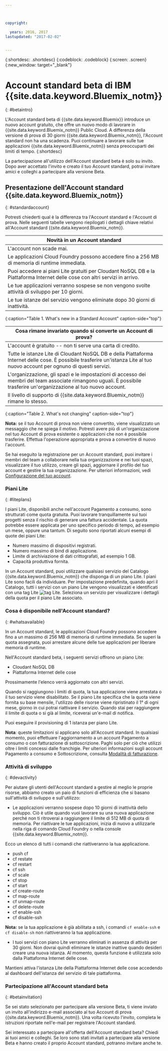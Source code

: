 ```yaml
---



copyright:

  years: 2016, 2017
lastupdated: "2017-02-02"


---
```


{:shortdesc: .shortdesc}
{:codeblock: .codeblock}
{:screen: .screen}
{:new_window: target="_blank"}

# Account standard beta di IBM {{site.data.keyword.Bluemix_notm}} 
{: #betaintro}

L'Account standard beta di {{site.data.keyword.Bluemix}} introduce un nuovo account gratuito, che offre un nuovo modo di lavorare in {{site.data.keyword.Bluemix_notm}} Public Cloud. A differenza della versione di prova di 30 giorni {{site.data.keyword.Bluemix_notm}}, l'Account standard non ha una scadenza. Puoi continuare a lavorare sulle tue applicazioni {{site.data.keyword.Bluemix_notm}} senza preoccuparti dei limiti di tempo.
{:shortdesc}

La partecipazione all'utilizzo dell'Account standard beta è solo su invito. Dopo aver accettato l'invito e creato il tuo Account standard, potrai invitare amici e colleghi a partecipare alla versione Beta.  

## Presentazione dell'Account standard {{site.data.keyword.Bluemix_notm}} 
{: #standardaccount}

Potresti chiederti qual è la differenza tra l'Account standard e l'Account di prova. Nelle seguenti tabelle vengono riepilogati i dettagli chiave relativi all'Account standard {{site.data.keyword.Bluemix_notm}}. 

|Novità in un Account standard |    
|-----------------|
| L'account non scade mai. |
| Le applicazioni Cloud Foundry possono accedere fino a 256 MB di memoria di runtime immediata. |
| Puoi accedere ai piani Lite gratuiti per Cloudant NoSQL DB e la Piattaforma Internet delle cose con altri servizi in arrivo. |
| Le tue applicazioni verranno sospese se non vengono svolte attività di sviluppo per 10 giorni. |
| Le tue istanze del servizio vengono eliminate dopo 30 giorni di inattività. |
{:caption="Table 1. What's new in a Standard Account" caption-side="top"}

|Cosa rimane invariato quando si converte un Account di prova? | 
|-----------------|
|L'account è gratuito -- non ti serve una carta di credito. |
|Tutte le istanze Lite di Cloudant NoSQL DB e della Piattaforma Internet delle cose. È possibile trasferire un'istanza Lite al tuo nuovo account per ognuno di questi servizi. |
|L'organizzazione, gli spazi e le impostazioni di accesso dei membri del team associate rimangono uguali. È possibile trasferire un'organizzazione al tuo nuovo account. |
|Il livello di supporto di {{site.data.keyword.Bluemix_notm}} rimane lo stesso. |
{:caption="Table 2. What's not changing" caption-side="top"}

**Nota:** se il tuo Account di prova non viene convertito, viene visualizzato un messaggio che ne spiega il motivo. Potresti avere più di un'organizzazione nel tuo Account di prova esistente o applicazioni che non è possibile trasferire. Effettua l'operazione appropriata e prova a convertire di nuovo l'account.

Se hai eseguito la registrazione per un Account standard, puoi invitare i membri del team a collaborare nella tua organizzazione e nei tuoi spazi, visualizzare il tuo utilizzo, creare gli spazi, aggiornare il profilo del tuo account e gestire la tua organizzazione. Per ulteriori
informazioni, vedi [Configurazione del tuo account](/docs/admin/adminpublic.html#account).

### Piani Lite
{: #liteplans}
   
I piani Lite, disponibili anche nell'account Pagamento a consumo, sono strutturati come quota gratuita. Puoi lavorare tranquillamente sui tuoi progetti senza il rischio di generare una fattura accidentale. La quota potrebbe essere applicata per uno specifico periodo di tempo, ad esempio un mese, oppure una tantum. Di seguito sono riportati alcuni esempi di quote dei piani Lite:

<ul>
<li>Numero massimo di dispositivi registrati.</li>
<li>Numero massimo di bind di applicazione.</li>
<li>Limite di archiviazione di dati crittografati, ad esempio 1 GB.</li>
<li>Capacità produttiva fornita.</li>
</ul> 

In un Account standard, puoi utilizzare qualsiasi servizio del Catalogo {{site.data.keyword.Bluemix_notm}} che disponga di un piano Lite. I piani Lite sono facili da individuare. Per impostazione predefinita, quando apri il Catalogo, tutti i servizi con un piano Lite vengono visualizzati e identificati con una tag Lite ![tag Lite](../icons/Lite.svg). Seleziona un servizio per visualizzare i dettagli della quota per il piano Lite associato.

### Cosa è disponibile nell'Account standard?
{: #whatsavailable}

In un Account standard, le applicazioni Cloud Foundry possono accedere fino a un massimo di 256 MB di memoria di runtime immediata. Se superi la quota assegnata, puoi arrestare alcune delle tue applicazioni per liberare memoria di runtime. 

Nell'Account standard beta, i seguenti servizi offrono un piano Lite:

<ul>
<li>Cloudant NoSQL DB</li>
<li>Piattaforma Internet delle cose</li>
</ul>

Prossimamente l'elenco verrà aggiornato con altri servizi.

Quando si raggiungono i limiti di quota, la tua applicazione viene arrestata o il tuo servizio viene disabilitato. Se il piano Lite specifica che la quota viene fornita su base mensile, l'utilizzo delle risorse viene ripristinato il 1° di ogni mese, giorno in cui potrai riattivare il servizio. Quando stai per raggiungere il limite di quota o si già al limite, riceverai un'e-mail di notifica. 

Puoi eseguire il provisioning di 1 istanza per piano Lite. 

**Nota**: queste limitazioni si applicano solo all'Account standard. In qualsiasi momento, puoi effettuare l'aggiornamento a un account Pagamento a consumo o con fatturazione di sottoscrizione. Paghi solo per ciò che utilizzi oltre i limiti concessi dalle franchigie. Per ulteriori informazioni sugli account Pagamento a consumo e Sottoscrizione, consulta [Modalità di fatturazione](/docs/pricing/index.html#pay-accounts).

### Attività di sviluppo
{: #devactivity}

Per aiutare gli utenti dell'Account standard a gestire al meglio le proprie risorse, abbiamo creato un paio di funzioni di efficienza che si basano sull'attività di sviluppo e sull'utilizzo:

 * Le applicazioni verranno sospese dopo 10 giorni di inattività dello sviluppo. Ciò è utile quando vuoi lavorare su una nuova applicazione perché non ti ritroverai a raggiungere il limite di 512 MB di quota di memoria. Per riattivare le tue applicazioni, inizia di nuovo a utilizzarle nella riga di comando Cloud Foundry o nella console {{site.data.keyword.Bluemix_notm}}. 
 
 Ecco un elenco di tutti i comandi che riattiveranno la tua applicazione. 
  * push cf
  * cf restate
  * cf restart
  * cf ssh
  * cf scale
  * cf stop
  * cf start
  * cf create-route
  * cf map-route
  * cf unmap-route
  * cf delete-route
  * cf enable-ssh
  * cf disable-ssh

 **Nota:** se la tua applicazione è già abilitata a ssh, i comandi `cf enable-ssh` e `cf disable-sh` non riattiveranno la tua applicazione. 

 * I tuoi servizi con piano Lite verranno eliminati in assenza di attività per 30 giorni. Non dovrai quindi eliminare le istanze inattive quando desideri creare una nuova istanza. Al momento, questa funzione è utilizzata solo dalla Piattaforma Internet delle cose. 
 
 Mantieni attiva l'istanza Lite della Piattaforma Internet delle cose accedendo al dashboard dell'istanza del servizio di tale piattaforma.
 
### Partecipazione all'Account standard beta
{: #betainvitation}

Se sei stato selezionato per partecipare alla versione Beta, ti viene inviato un invito all'indirizzo e-mail associato al tuo Account di prova {{site.data.keyword.Bluemix_notm}}. Una volta ricevuto l'invito, completa le istruzioni riportate nell'e-mail per registrare l'Account standard. 

Sei interessato a partecipare all'offerta dell'Account standard beta? Chiedi ai tuoi amici e colleghi. Se loro sono stati invitati a partecipare alla versione Beta e hanno creato il proprio Account standard, potranno invitare anche te.  
